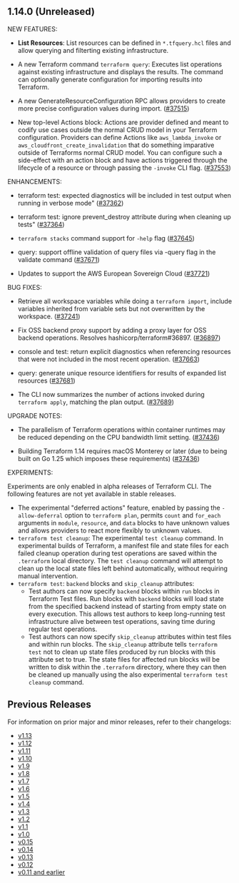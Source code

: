 ## 1.14.0 (Unreleased)


NEW FEATURES:

* **List Resources**: List resources can be defined in `*.tfquery.hcl` files and allow querying and filterting existing infrastructure.

* A new Terraform command `terraform query`: Executes list operations against existing infrastructure and displays the results. The command can optionally generate configuration for importing results into Terraform.

* A new GenerateResourceConfiguration RPC allows providers to create more precise configuration values during import. ([#37515](https://github.com/hashicorp/terraform/issues/37515))

* New top-level Actions block: Actions are provider defined and meant to codify use cases outside the normal CRUD model in your Terraform configuration. Providers can define Actions like `aws_lambda_invoke` or `aws_cloudfront_create_invalidation` that do something imparative outside of Terraforms normal CRUD model. You can configure such a side-effect with an action block and have actions triggered through the lifecycle of a resource or through passing the `-invoke` CLI flag. ([#37553](https://github.com/hashicorp/terraform/issues/37553))


ENHANCEMENTS:

* terraform test: expected diagnostics will be included in test output when running in verbose mode" ([#37362](https://github.com/hashicorp/terraform/issues/37362))

* terraform test: ignore prevent_destroy attribute during when cleaning up tests" ([#37364](https://github.com/hashicorp/terraform/issues/37364))

* `terraform stacks` command support for `-help` flag ([#37645](https://github.com/hashicorp/terraform/issues/37645))

* query: support offline validation of query files via -query flag in the validate command ([#37671](https://github.com/hashicorp/terraform/issues/37671))

* Updates to support the AWS European Sovereign Cloud ([#37721](https://github.com/hashicorp/terraform/issues/37721))


BUG FIXES:

* Retrieve all workspace variables while doing a `terraform import`, include variables inherited from variable sets but not overwritten by the workspace. ([#37241](https://github.com/hashicorp/terraform/issues/37241))

* Fix OSS backend proxy support by adding a proxy layer for OSS backend operations. Resolves hashicorp/terraform#36897. ([#36897](https://github.com/hashicorp/terraform/issues/36897))

* console and test: return explicit diagnostics when referencing resources that were not included in the most recent operation. ([#37663](https://github.com/hashicorp/terraform/issues/37663))

* query: generate unique resource identifiers for results of expanded list resources ([#37681](https://github.com/hashicorp/terraform/issues/37681))

* The CLI now summarizes the number of actions invoked during `terraform apply`, matching the plan output. ([#37689](https://github.com/hashicorp/terraform/issues/37689))


UPGRADE NOTES:

* The parallelism of Terraform operations within container runtimes may be reduced depending on the CPU bandwidth limit setting. ([#37436](https://github.com/hashicorp/terraform/issues/37436))

* Building Terraform 1.14 requires macOS Monterey or later (due to being built on Go 1.25 which imposes these requirements) ([#37436](https://github.com/hashicorp/terraform/issues/37436))


EXPERIMENTS:

Experiments are only enabled in alpha releases of Terraform CLI. The following features are not yet available in stable releases.

- The experimental "deferred actions" feature, enabled by passing the `-allow-deferral` option to `terraform plan`, permits `count` and `for_each` arguments in `module`, `resource`, and `data` blocks to have unknown values and allows providers to react more flexibly to unknown values.
- `terraform test cleanup`: The experimental `test cleanup` command. In experimental builds of Terraform, a manifest file and state files for each failed cleanup operation during test operations are saved within the `.terraform` local directory. The `test cleanup` command will attempt to clean up the local state files left behind automatically, without requiring manual intervention.
- `terraform test`: `backend` blocks and `skip_cleanup` attributes:
  - Test authors can now specify `backend` blocks within `run` blocks in Terraform Test files. Run blocks with `backend` blocks will load state from the specified backend instead of starting from empty state on every execution. This allows test authors to keep long-running test infrastructure alive between test operations, saving time during regular test operations.
  - Test authors can now specify `skip_cleanup` attributes within test files and within run blocks. The `skip_cleanup` attribute tells `terraform test` not to clean up state files produced by run blocks with this attribute set to true. The state files for affected run blocks will be written to disk within the `.terraform` directory, where they can then be cleaned up manually using the also experimental `terraform test cleanup` command.

## Previous Releases

For information on prior major and minor releases, refer to their changelogs:

- [v1.13](https://github.com/hashicorp/terraform/blob/v1.13/CHANGELOG.md)
- [v1.12](https://github.com/hashicorp/terraform/blob/v1.12/CHANGELOG.md)
- [v1.11](https://github.com/hashicorp/terraform/blob/v1.11/CHANGELOG.md)
- [v1.10](https://github.com/hashicorp/terraform/blob/v1.10/CHANGELOG.md)
- [v1.9](https://github.com/hashicorp/terraform/blob/v1.9/CHANGELOG.md)
- [v1.8](https://github.com/hashicorp/terraform/blob/v1.8/CHANGELOG.md)
- [v1.7](https://github.com/hashicorp/terraform/blob/v1.7/CHANGELOG.md)
- [v1.6](https://github.com/hashicorp/terraform/blob/v1.6/CHANGELOG.md)
- [v1.5](https://github.com/hashicorp/terraform/blob/v1.5/CHANGELOG.md)
- [v1.4](https://github.com/hashicorp/terraform/blob/v1.4/CHANGELOG.md)
- [v1.3](https://github.com/hashicorp/terraform/blob/v1.3/CHANGELOG.md)
- [v1.2](https://github.com/hashicorp/terraform/blob/v1.2/CHANGELOG.md)
- [v1.1](https://github.com/hashicorp/terraform/blob/v1.1/CHANGELOG.md)
- [v1.0](https://github.com/hashicorp/terraform/blob/v1.0/CHANGELOG.md)
- [v0.15](https://github.com/hashicorp/terraform/blob/v0.15/CHANGELOG.md)
- [v0.14](https://github.com/hashicorp/terraform/blob/v0.14/CHANGELOG.md)
- [v0.13](https://github.com/hashicorp/terraform/blob/v0.13/CHANGELOG.md)
- [v0.12](https://github.com/hashicorp/terraform/blob/v0.12/CHANGELOG.md)
- [v0.11 and earlier](https://github.com/hashicorp/terraform/blob/v0.11/CHANGELOG.md)
